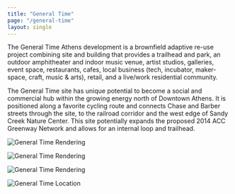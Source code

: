 ```yaml
---
title: "General Time"
page: "/general-time"
layout: single
---
```


<p class="intro">The General Time Athens development is a brownfield adaptive re-use project combining site and building that provides a trailhead and park, an outdoor amphitheater and indoor music venue, artist studios, galleries, event space, restaurants, cafes, local business (tech, incubator, maker-space, craft, music & arts), retail, and a live/work residential community.</p>

The General Time site has unique potential to become a social and commercial hub within the growing energy north of Downtown Athens. It is positioned along a favorite cycling route and connects Chase and Barber streets through the site, to the railroad corridor and the west edge of Sandy Creek Nature Center. This site potentially expands the proposed 2014 ACC Greenway Network and allows for an internal loop and trailhead.

![General Time Rendering](/img/render-sw-ampitheater.jpg)

![General Time Rendering](/img/render-sw-corner.jpg)

![General Time Rendering](/img/render-aerial.jpg)

![General Time Location](/img/athens-map.png)
